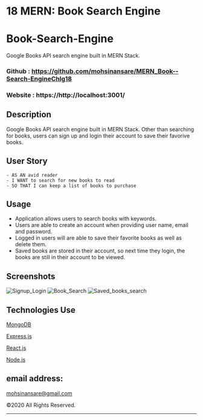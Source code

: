 # 18 MERN: Book Search Engine

# Book-Search-Engine

Google Books API search engine built in MERN Stack.

### Github : https://github.com/mohsinansare/MERN_Book--Search-EngineChlg18
### Website : https://http://localhost:3001/


## Description
Google Books API search engine built in MERN Stack. Other than searching for books, users can sign up and login their account to save their favorive books.


## User Story
```
- AS AN avid reader
- I WANT to search for new books to read
- SO THAT I can keep a list of books to purchase
```

## Usage
- Application allows users to search books with keywords.
- Users are able to create an account when providing user name, email and password.
- Logged in users will are able to save their favorite books as well as delete them.
- Saved books are stored in their account, so next time they login, the books are still in their account to be viewed. 


## Screenshots
![Signup_Login](https://github.com/user-attachments/assets/2c20f326-9b39-470f-877d-34aee94e8392)
![Book_Search](https://github.com/user-attachments/assets/9a586815-5b75-47cc-acfa-b4c6a331d5f3)
![Saved_books_search](https://github.com/user-attachments/assets/112cff86-d7d3-4d3d-b9d7-443d0f3adb93)



## Technologies Use
<p><a href="https://www.mongodb.com/">MongoDB</a></p>
<p><a href="https://www.npmjs.com/package/express">Express.js</a></p>
<p><a href="https://reactjs.org/">React.js</a></p>
<p><a href="https://nodejs.org/">Node.js</a></p>


## email address:
mohsinansare@gmail.com

©2020 All Rights Reserved.
- - -
